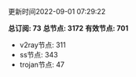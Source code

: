 更新时间2022-09-01 07:29:22

**总订阅: 73**
**总节点: 3172**
**有效节点: 701**
- v2ray节点: 311
- ss节点: 343
- trojan节点: 47
